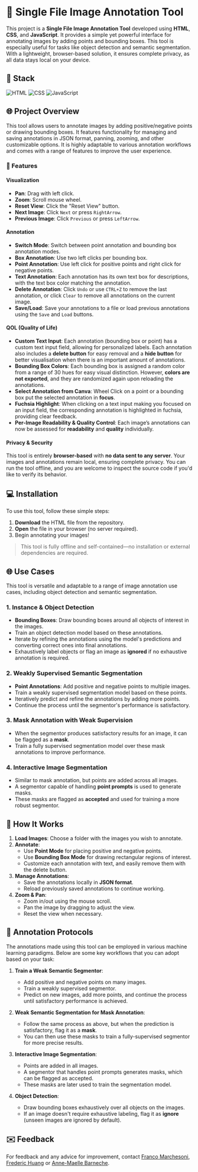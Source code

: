 # 📍 Single File Image Annotation Tool

This project is a **Single File Image Annotation Tool** developed using **HTML**, **CSS**, and **JavaScript**. It provides a simple yet powerful interface for annotating images by adding points and bounding boxes. This tool is especially useful for tasks like object detection and semantic segmentation. With a lightweight, browser-based solution, it ensures complete privacy, as all data stays local on your device.

## 🔮 Stack

![HTML](https://img.shields.io/badge/html-E34F26?style=for-the-badge&logo=html5&logoColor=white)
![CSS](https://img.shields.io/badge/css-1572B6?style=for-the-badge&logo=css3&logoColor=white)
![JavaScript](https://img.shields.io/badge/javascript-F7DF1E?style=for-the-badge&logo=javascript&logoColor=black)

## 🌐 Project Overview

This tool allows users to annotate images by adding positive/negative points or drawing bounding boxes. It features functionality for managing and saving annotations in JSON format, panning, zooming, and other customizable options. It is highly adaptable to various annotation workflows and comes with a range of features to improve the user experience.

### 🔧 Features

#### Visualization

- **Pan**: Drag with left click.
- **Zoom**: Scroll mouse wheel.
- **Reset View**: Click the "Reset View" button.
- **Next Image**: Click `Next` or press `RightArrow`.
- **Previous Image**: Click `Previous` or press `LeftArrow`.

#### Annotation

- **Switch Mode**: Switch between point annotation and bounding box annotation modes.
- **Box Annotation**: Use two left clicks per bounding box.
- **Point Annotation**: Use left click for positive points and right click for negative points.
- **Text Annotation**: Each annotation has its own text box for descriptions, with the text box color matching the annotation.
- **Delete Annotation**: Click `Undo` or use `CTRL+Z` to remove the last annotation, or click `Clear` to remove all annotations on the current image.
- **Save/Load**: Save your annotations to a file or load previous annotations using the `Save` and `Load` buttons.

#### QOL (Quality of Life)

- **Custom Text Input**: Each annotation (bounding box or point) has a custom text input field, allowing for personalized labels. Each annotation also includes a **delete button** for easy removal and a **hide button** for better visualisation when there is an important amount of annotations.
- **Bounding Box Colors**: Each bounding box is assigned a random color from a range of 30 hues for easy visual distinction. However, **colors are not exported**, and they are randomized again upon reloading the annotations.
- **Select Annotation from Canva**: Wheel Click on a point or a bounding box put the selected annotation in **focus**.
- **Fuchsia Highlight**: When clicking on a text input making you focused on an input field, the corresponding annotation is highlighted in fuchsia, providing clear feedback.
- **Per-Image Readability & Quality Control**: Each image’s annotations can now be assessed for **readability** and **quality** individually.

#### Privacy & Security

This tool is entirely **browser-based** with **no data sent to any server**. Your images and annotations remain local, ensuring complete privacy. You can run the tool offline, and you are welcome to inspect the source code if you'd like to verify its behavior.

## 💻 Installation

To use this tool, follow these simple steps:

1. **Download** the HTML file from the repository.
2. **Open** the file in your browser (no server required).
3. Begin annotating your images!

> This tool is fully offline and self-contained—no installation or external dependencies are required.

## 🌐 Use Cases

This tool is versatile and adaptable to a range of image annotation use cases, including object detection and semantic segmentation.

### 1. **Instance & Object Detection**

- **Bounding Boxes**: Draw bounding boxes around all objects of interest in the images.
- Train an object detection model based on these annotations.
- Iterate by refining the annotations using the model's predictions and converting correct ones into final annotations.
- Exhaustively label objects or flag an image as **ignored** if no exhaustive annotation is required.

### 2. **Weakly Supervised Semantic Segmentation**

- **Point Annotations**: Add positive and negative points to multiple images.
- Train a weakly supervised segmentation model based on these points.
- Iteratively predict and refine the annotations by adding more points.
- Continue the process until the segmentor's performance is satisfactory.

### 3. **Mask Annotation with Weak Supervision**

- When the segmentor produces satisfactory results for an image, it can be flagged as a **mask**.
- Train a fully supervised segmentation model over these mask annotations to improve performance.

### 4. **Interactive Image Segmentation**

- Similar to mask annotation, but points are added across all images.
- A segmentor capable of handling **point prompts** is used to generate masks.
- These masks are flagged as **accepted** and used for training a more robust segmentor.

## 🎨 How It Works

1. **Load Images**: Choose a folder with the images you wish to annotate.
2. **Annotate**:
   - Use **Point Mode** for placing positive and negative points.
   - Use **Bounding Box Mode** for drawing rectangular regions of interest.
   - Customize each annotation with text, and easily remove them with the delete button.
3. **Manage Annotations**:
   - Save the annotations locally in **JSON format**.
   - Reload previously saved annotations to continue working.
4. **Zoom & Pan**:
   - Zoom in/out using the mouse scroll.
   - Pan the image by dragging to adjust the view.
   - Reset the view when necessary.

## 📝 Annotation Protocols

The annotations made using this tool can be employed in various machine learning paradigms. Below are some key workflows that you can adopt based on your task:

1. **Train a Weak Semantic Segmentor**:

   - Add positive and negative points on many images.
   - Train a weakly supervised segmentor.
   - Predict on new images, add more points, and continue the process until satisfactory performance is achieved.

2. **Weak Semantic Segmentation for Mask Annotation**:

   - Follow the same process as above, but when the prediction is satisfactory, flag it as a **mask**.
   - You can then use these masks to train a fully-supervised segmentor for more precise results.

3. **Interactive Image Segmentation**:

   - Points are added in all images.
   - A segmentor that handles point prompts generates masks, which can be flagged as accepted.
   - These masks are later used to train the segmentation model.

4. **Object Detection**:
   - Draw bounding boxes exhaustively over all objects on the images.
   - If an image doesn't require exhaustive labeling, flag it as **ignore** (unseen images are ignored by default).

## ✉️ Feedback

For feedback and any advice for improvement, contact [Franco Marchesoni](mailto:fmarchesoni@slb.com), [Frederic Huang](mailto:fhuang5@slb.com) or [Anne-Maelle Barneche](mailto:abarneche@slb.com).
